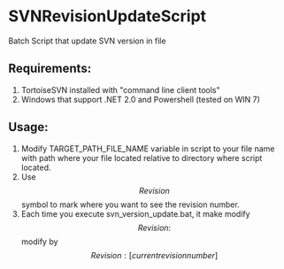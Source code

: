 # SVNRevisionUpdateScript
Batch Script that update SVN version in file

## Requirements:
1. TortoiseSVN installed with "command line client tools"
2. Windows that support .NET 2.0 and Powershell (tested on WIN 7)

## Usage:
1. Modify TARGET_PATH_FILE_NAME variable in script to your file name with path where your file located relative to directory where script located.
2. Use $$Revision $$ symbol to mark where you want to see the revision number.
3. Each time you execute svn_version_update.bat,
it make modify $$Revision: $$ modify by $$Revision: [current revision number]$$
